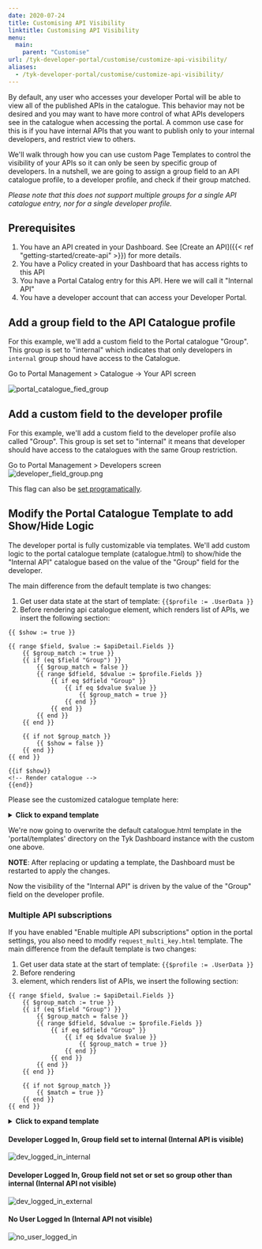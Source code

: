 ```yaml
---
date: 2020-07-24
title: Customising API Visibility
linktitle: Customising API Visibility
menu:
  main:
    parent: "Customise" 
url: /tyk-developer-portal/customise/customize-api-visibility/
aliases:
  - /tyk-developer-portal/customise/customize-api-visibility/
---
```


By default, any user who accesses your developer Portal will be able to view all of the published APIs in the catalogue. This behavior may not be desired and you may want to have more control of what APIs developers see in the catalogue when accessing the portal. A common use case for this is if you have internal APIs that you want to publish only to your internal developers, and restrict view to others.

We'll walk through how you can use custom Page Templates to control the visibility of your APIs so it can only be seen by specific group of developers.
In a nutshell, we are going to assign a group field to an API catalogue profile, to a developer profile, and check if their group matched. 

*Please note that this does not support multiple groups for a single API catalogue entry, nor for a single developer profile.* 

## Prerequisites
1. You have an API created in your Dashboard. See [Create an API]({{< ref "getting-started/create-api" >}}) for more details.
2. You have a Policy created in your Dashboard that has access rights to this API
3. You have a Portal Catalog entry for this API. Here we will call it "Internal API"
4. You have a developer account that can access your Developer Portal. 

## Add a group field to the API Catalogue profile

For this example, we'll add a custom field to the Portal catalogue "Group". This group is set to "internal" which indicates that only developers in `internal` group shoud have access to the Catalogue.

Go to Portal Management > Catalogue -> Your API screen

![portal_catalogue_fied_group](img/dashboard/portal-management/portal_catalogue_field_group.png)


## Add a custom field to the developer profile

For this example, we'll add a custom field to the developer profile also called "Group". This group is set set to "internal" it means that developer should have access to the catalogues with the same Group restriction. 

Go to Portal Management > Developers screen
![developer_field_group.png](img/dashboard/portal-management/deveoper_field_group.png)


This flag can also be [set programatically](https://tyk.io/docs/tyk-developer-portal/customise/custom-developer-portal/#updating-a-developer-example-adding-custom-fields).


## Modify the Portal Catalogue Template to add Show/Hide Logic

The developer portal is fully customizable via templates. We'll add custom logic to the portal catalogue template (catalogue.html) to show/hide the "Internal API" catalogue based on the value of the "Group" field for the developer.  

The main difference from the default template is two changes:
1. Get user data state at the start of template: `{{$profile := .UserData }}`
2. Before rendering api catalogue element, which renders list of APIs, we insert the following section:
```
{{ $show := true }}

{{ range $field, $value := $apiDetail.Fields }}
	{{ $group_match := true }}
	{{ if (eq $field "Group") }}
		{{ $group_match = false }}
		{{ range $dfield, $dvalue := $profile.Fields }}
			{{ if eq $dfield "Group" }}
				{{ if eq $dvalue $value }}
					{{ $group_match = true }}
				{{ end }}
			{{ end }}
		{{ end }}
	{{ end }}

	{{ if not $group_match }}
		{{ $show = false }}
	{{ end }}
{{ end }}

{{if $show}}
<!-- Render catalogue -->
{{end}}
```
	
Please see the customized catalogue template ​​here​: 

<details>
<summary><b>Click to expand template</b></summary>

```text
{{ define "cataloguePage" }} {{ $org_id := .OrgId}} {{ template "header" .}}
{{ $page := .}}
{{$profile := .UserData }}
<body>
  {{ template "navigation" . }}
  <div>
    <!-- Main content here -->
    <div class="container" style="margin-top:80px;">
      <div class="row">
        <h1>API Catalogue</h1>
      </div>
      {{ if .Error }}
      <div class="row">
        <div class="col-md-7 center">
          <div class="alert alert-danger text-center col-lg-8 col-lg-offset-2 success-page error">Error while loading data</div>
        </div>
      </div>
      {{ end }}
      <div class="row catalogues-list">
        {{$internal := index .UserData.Fields "internal"}}

        {{ if .Data.APIS }} {{ range $index, $apiDetail := .Data.APIS}} {{ if $apiDetail.Show }}

        {{ $show := true }}

        {{ range $field, $value := $apiDetail.Fields }}
          {{ $group_match := true }}
          {{ if (eq $field "Group") }}
            {{ $group_match = false }}
            {{ range $dfield, $dvalue := $profile.Fields }}
              {{ if eq $dfield "Group" }}
                {{ if eq $dvalue $value }}
                  {{ $group_match = true }}
                {{ end }}
              {{ end }}
            {{ end }}
          {{ end }}

          {{ if not $group_match }}
            {{ $show = false }}
          {{ end }}
        {{ end }}

        {{if $show}}
        <div class="col-md-4">
          <h2>
            <span>{{$apiDetail.Name}}</span>
            <span class="badge badge-primary">{{$apiDetail.AuthType}}</span>
          </h2>
          <p>{{$apiDetail.LongDescription | markDown}}</p>
          {{ if $apiDetail.Documentation }}
          <a href="{{ $page.PortalRoot }}apis/{{$apiDetail.Documentation}}/documentation/" class="btn btn-info catalogue">
          <span class="glyphicon glyphicon-book" aria-hidden="true"></span>&nbsp; View documentation
          </a>
          <br/>
          {{ end }}
          {{if eq $apiDetail.Version "" }}
          {{if eq $apiDetail.IsKeyless false}}
          <a href="{{if $page.PortalConfig.EnableMultiSelection}}{{ $page.PortalRoot }}member/apis/request?policy_id={{$apiDetail.APIID}}{{else}}{{ $page.PortalRoot }}member/apis/{{$apiDetail.APIID}}/request{{end}}" class="btn btn-success catalogue">
          <span class="glyphicon glyphicon-ok-sign" aria-hidden="true"></span>&nbsp; Request an API key
          </a>
          {{ end }}
          {{ else }}
          {{if eq $apiDetail.IsKeyless false}}
          <a href="{{if $page.PortalConfig.EnableMultiSelection}}{{ $page.PortalRoot }}member/policies/request?policy_id={{$apiDetail.PolicyID}}{{else}}{{ $page.PortalRoot }}member/policies/{{$apiDetail.PolicyID}}/request{{end}}" class="btn btn-success catalogue">
          <span class="glyphicon glyphicon-ok-sign" aria-hidden="true"></span>&nbsp; Request an API key
          </a>
          {{ end }}
          {{ end }}
        </div>
        {{ end }}
        {{ end }} {{ end }}
      </div>
      {{ else }}
      <div class="row">
        <p>
          <em>It looks like there are no APIs in the Catalogue.</em>
        </p>
      </div>
      {{ end }}
    </div>
  </div>
  {{ template "footer" .}}
  </div>
  <!-- /container -->
  {{ template "scripts" .}}
</body>
</html>
{{ end }}


```
</details>

We're now going to overwrite the default catalogue.html template in the 'portal/templates' directory on the Tyk Dashboard instance with the custom one above.

**NOTE**: After replacing or updating a template, the Dashboard must be restarted to apply the changes.

Now the visibility of the "Internal API" is driven by the value of the "Group" field on the developer profile.

### Multiple API subscriptions
If you have enabled "Enable multiple API subscriptions" option in the portal settings, you also need to modify `request_multi_key.html` template. 
The main difference from the default template is two changes:
1. Get user data state at the start of template: `{{$profile := .UserData }}`
2. Before rendering <li> element, which renders list of APIs, we insert the following section:
```
{{ range $field, $value := $apiDetail.Fields }}
	{{ $group_match := true }}
	{{ if (eq $field "Group") }}
		{{ $group_match = false }}
		{{ range $dfield, $dvalue := $profile.Fields }}
			{{ if eq $dfield "Group" }}
				{{ if eq $dvalue $value }}
					{{ $group_match = true }}
				{{ end }}
			{{ end }}
		{{ end }}
	{{ end }}

	{{ if not $group_match }}
		{{ $match = true }}
	{{ end }}
{{ end }}
```

<details>
<summary><b>Click to expand template</b></summary>

```text
{{ define "requestMultiKey" }} {{ template "header" .}}
{{$catalogue := .Catalogue}}
{{$catalogues := .Catalogues}}
{{$key := .Key}}
{{$modifyKey := false}}
{{$addKey := true}}
{{if .Key}}{{$modifyKey = true}}{{$addKey = false}}{{end}}
{{$profile := .UserData }}
<body>
  <div>
    <div class="page-header">
      <div class="page-header-container">
        <div class="title text-center">
          {{ if .Key }}
          <h1>Modify API Key</h1>
          {{ else }}
          <h1>Request API Key</h1>
          {{ end }}
        </div>
      </div>
    </div>
    <div
      class="container content-wrapper key-request-flow-wrapper"
      data-fixed-api="{{$catalogue}}"
      data-key-req-fields-length="{{len .PortalConfig.KeyRequestFields}}"
    >
      <div class="row text-center">
        <div class="col-lg-12 text-center">
          {{ if .Error }}
          <div class="alert alert-danger">
            {{.Error}}
          </div>
          {{ end }}
          {{ if not .DenyRequest }}
          <ol class="breadcrumb">
            <li class="cogs active "><a href="#choose-api" data-toggle="tab" aria-controls="choose-api" role="tab" title="Select API">Select API</a></li>
            <li class="info disabled"><a href="#details" data-toggle="tab" aria-controls="details" role="tab" title="Enter details">Enter details</a></li>
            <li class="check "><a href="#complete" data-toggle="tab" aria-controls="complete" role="tab" title="Complete">Final step</a></li>
          </ol>
          {{ end }}
        </div>
      </div>
      {{ if not .DenyRequest }}
      <form action="" method="POST" enctype="multipart/form-data">
        <div class="alert alert-danger no-items-error" style="display: none">
          You need to select at least an API for a key.
        </div>
        <div class="choose-api-wrapper auth-apis text-center">
          <div class="selectable-list-component">
            <h3 class="selected-items-title text-left">Selected APIs</h3>
            {{if .Key}}
            <p class="text-left"> List of APIs the key access</p>
            {{else}}
            <p class="text-left"> List of APIs the key will be generated for </p>
            {{end}}
            <div class="alert alert-info no-selected-api-msg">No selected APIs</div>
            <ol class="selected-items items-list list-group">
              {{range $index, $cat := $catalogues}}
              <li
                class="list-group-item item active clickable-item"
                data-auth-type="{{$cat.AuthType}}"
                data-use-certificate="{{$cat.UseCertificate}}"
              >
                <div class="details-container">
                  <input type="checkbox" name="apply_policies[]" checked="checked" value="{{$cat.PolicyID}}" />
                  <button type="button" class="btn btn-success add-item-btn"><span class="fa fa-check"></span>
                  <br>Select API</button>
                  <button type="button" class="btn btn-danger remove-item-btn"><span class="fa fa-times"></span>
                  <br>Remove API</button>
                  <span class="item-title">{{$cat.Name}}</span>
                  <span class="badge badge-primary">{{$cat.AuthType}}</span>
                </div>
              </li>
              {{end}}
            </ol>
            <h3 class="text-left">Available APIs to connect</h3>
            <p class="text-left">List of APIs availble for key request. Once an API is selected the entire list is filtered by the selected APIs authentication type.</p>
            <div class="alert alert-info no-available-apis-msg">No APIs available for selection</div>
            <ol class="selectable-list items-list list-group">
              {{$authType := $catalogue.AuthType}}
              {{ range $index, $apiDetail := .APIS}}
              {{ if $apiDetail.Show }}
              {{ if ne $apiDetail.AuthType "oauth"}}

              {{ $match := false }}
              {{ range $cid, $cat := $catalogues }}
                {{if eq $apiDetail.PolicyID $cat.PolicyID}}
                  {{ $match = true }}
                {{end}}
              {{end}}

              {{ range $field, $value := $apiDetail.Fields }}
                {{ $group_match := true }}
                {{ if (eq $field "Group") }}
                  {{ $group_match = false }}
                  {{ range $dfield, $dvalue := $profile.Fields }}
                    {{ if eq $dfield "Group" }}
                      {{ if eq $dvalue $value }}
                        {{ $group_match = true }}
                      {{ end }}
                    {{ end }}
                  {{ end }}
                {{ end }}

                {{ if not $group_match }}
                  {{ $match = true }}
                {{ end }}
              {{ end }}

              {{ if and (ne $match true) (or $addKey (eq $apiDetail.AuthType $authType)) }}
                <li
                  class="list-group-item item clickable-item"
                  data-id="{{$apiDetail.PolicyID}}"
                  data-auth-type="{{$apiDetail.AuthType}}"
                  data-use-certificate="{{$apiDetail.UseCertificate}}"
                  style="{{if ne $apiDetail.AuthType $authType }}display:none{{end}}"
                >
                <div class="details-container">
                  <input type="checkbox" name="apply_policies[]" value="{{$apiDetail.PolicyID}}" />
                  <button type="button" class="btn btn-success add-item-btn"><span class="fa fa-check"></span>
                  <br>Select API</button>
                  <button type="button" class="btn btn-danger remove-item-btn"><span class="fa fa-times"></span>
                  <br>Remove API</button>
                  <span class="item-title">{{$apiDetail.Name}}</span>
                  <span class="badge badge-primary">{{$apiDetail.AuthType}}</span>
                </div>
              </li>
              {{end}}
              {{end}}
              {{end}}
              {{end}}
            </ol>
          </div>
          <ul class="list-inline">
            <li class="pull-left">
              <a href="{{ .PortalRoot }}apis/" class="btn btn-success outline">Back to Api Catalogue</a>
            </li>
            <li class="pull-right">
              <button type="button" class="btn btn-success next-auth-step" style="display: none">Save and continue</button>
              <button type="submit" class="btn btn-success request-key-btn req-key-btn-first-step" style="display: none">Request key</button>
            </li>
          </ul>
        </div>
        <div class="request-key-form">
          <input type="hidden" name="csrf_token" value="{{ .Token }}">
          {{if gt (len .PortalConfig.KeyRequestFields) 0 }}
          <h3 class="text-left">Key request form</h3>
          {{ range $fieldname := .PortalConfig.KeyRequestFields }}
          <div class="form-group">
            <label for="{{$fieldname}}">{{$fieldname}}</label>
            <input type="text" class="form-control" id="{{$fieldname}}" name="{{$fieldname}}" placeholder="">
          </div>
          {{ end }}
          {{ end }}
          {{ if $catalogue }}
          <div class="jwt-form" style="display: none">
            <h3 class="text-left">JWT secret</h3>
            <div class="form-group">
              <p>
                This API is configured to validate against JSON Web Tokens, in order for this to work, we will need to know your HMAC Secret OR a valid RSA public key, please enter this below as part of your key request.
              </p>
              <label>Signature validation key:</label>
              <textarea rows="10" class="form-control" id="jwt_secret" name="jwt_secret" placeholder="" value="" style="font-family: monospace;"></textarea>
            </div>
          </div>
          <div class="use-certificate-form" style="display: none">
            <h3 class="text-left">Certificate</h3>
            <div class="form-group">
          	  <label>Upload your public client certificate in PEM format:</label>
          	  <textarea rows="10" class="form-control" id="certificate_upload" name="certificate" placeholder="" value="" style="font-family: monospace;"></textarea>
        	  </div>
          </div>
          {{ end }}
          <ul class="list-inline">
            <li class="pull-left">
              <button type="button" class="btn btn-success prev-auth-step outline">Back to Apis list</button>
            </li>
            <li class="pull-right">
              {{if $addKey}}
              <button type="submit" class="btn btn-success request-key-btn">Request key</button>
              {{else}}
              <button type="submit" class="btn btn-success request-key-btn">Request key changes</button>
              {{end}}
            </li>
          </ul>
        </div>
      </form>
      {{ end }}
    </div>
  </div>
  {{ template "navigation" . }}
  {{ template "footer" .}}
  <!-- /container -->
  {{ template "scripts" .}}
</body>
</html>
{{ end }}
```
</details>

#### Developer Logged In, Group field set to internal (Internal API is visible)
![dev_logged_in_internal](img/dashboard/portal-management/dev_logged_in_internal.jpg)

#### Developer Logged In, Group field not set or set so group other than internal (Internal API not visible)
![dev_logged_in_external](img/dashboard/portal-management/dev_logged_in_external.jpg)

#### No User Logged In (Internal API not visible)
![no_user_logged_in](img/dashboard/portal-management/no_user_logged_in.jpg)
